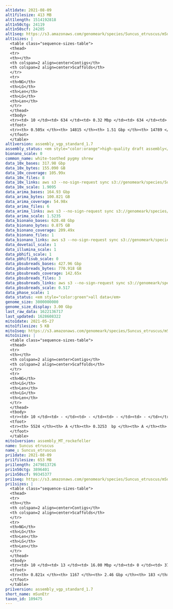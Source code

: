 ```yaml
---
alt1date: 2021-08-09
alt1filesize: 413 MB
alt1length: 1514192818
alt1n50ctg: 24119
alt1n50scf: 24205
alt1seq: https://s3.amazonaws.com/genomeark/species/Suncus_etruscus/mSunEtr1/assembly_vgp_standard_1.7/mSunEtr1.alt.asm.20210809.fasta.gz
alt1sizes: |
  <table class="sequence-sizes-table">
  <thead>
  <tr>
  <th></th>
  <th colspan=2 align=center>Contigs</th>
  <th colspan=2 align=center>Scaffolds</th>
  </tr>
  <tr>
  <th>NG</th>
  <th>LG</th>
  <th>Len</th>
  <th>LG</th>
  <th>Len</th>
  </tr>
  </thead>
  <tbody>
  <tr><td> 10 </td><td> 634 </td><td> 0.32 Mbp </td><td> 634 </td><td> 0.32 Mbp </td></tr>  <tr><td> 20 </td><td> 1922 </td><td> 0.18 Mbp </td><td> 1921 </td><td> 0.18 Mbp </td></tr>  <tr><td> 30 </td><td> 4046 </td><td> 0.11 Mbp </td><td> 4041 </td><td> 0.11 Mbp </td></tr>  <tr><td> 40 </td><td> 7489 </td><td> 67.92 Kbp </td><td> 7477 </td><td> 68.08 Kbp </td></tr>  <tr style="background-color:#cccccc;"><td> 50 </td><td> 14048 </td><td> 24.12 Kbp </td><td> 14024 </td><td> 24.21 Kbp </td></tr>  <tr><td> 60 </td><td> - </td><td> - </td><td> - </td><td> - </td></tr>  <tr><td> 70 </td><td> - </td><td> - </td><td> - </td><td> - </td></tr>  <tr><td> 80 </td><td> - </td><td> - </td><td> - </td><td> - </td></tr>  <tr><td> 90 </td><td> - </td><td> - </td><td> - </td><td> - </td></tr>  <tr><td> 100 </td><td> - </td><td> - </td><td> - </td><td> - </td></tr>  </tbody>
  <tfoot>
  <tr><th> 0.505x </th><th> 14815 </th><th> 1.51 Gbp </th><th> 14789 </th><th> 1.51 Gbp </th></tr>
  </tfoot>
  </table>
alt1version: assembly_vgp_standard_1.7
assembly_status: <em style="color:orange">high-quality draft assembly</em>
bionano_scale: 0
common_name: white-toothed pygmy shrew
data_10x_bases: 317.98 Gbp
data_10x_bytes: 155.090 GB
data_10x_coverage: 105.99x
data_10x_files: 8
data_10x_links: aws s3 --no-sign-request sync s3://genomeark/species/Suncus_etruscus/mSunEtr1/genomic_data/10x/ .<br>
data_10x_scale: 1.9095
data_arima_bases: 164.93 Gbp
data_arima_bytes: 100.821 GB
data_arima_coverage: 54.98x
data_arima_files: 6
data_arima_links: aws s3 --no-sign-request sync s3://genomeark/species/Suncus_etruscus/mSunEtr1/genomic_data/arima/ .<br>
data_arima_scale: 1.5235
data_bionano_bases: 628.48 Gbp
data_bionano_bytes: 0.875 GB
data_bionano_coverage: 209.49x
data_bionano_files: 1
data_bionano_links: aws s3 --no-sign-request sync s3://genomeark/species/Suncus_etruscus/mSunEtr1/genomic_data/bionano/ .<br>
data_dovetail_scale: 1
data_illumina_scale: 1
data_pbhifi_scale: 1
data_pbhifisub_scale: 0
data_pbsubreads_bases: 427.96 Gbp
data_pbsubreads_bytes: 770.918 GB
data_pbsubreads_coverage: 142.65x
data_pbsubreads_files: 3
data_pbsubreads_links: aws s3 --no-sign-request sync s3://genomeark/species/Suncus_etruscus/mSunEtr1/genomic_data/pacbio/ . --exclude "*ccs*bam*"<br>
data_pbsubreads_scale: 0.517
data_phase_scale: 1
data_status: <em style="color:green">all data</em>
genome_size: 3000000000
genome_size_display: 3.00 Gbp
last_raw_data: 1622136717
last_updated: 1628608322
mito1date: 2021-05-27
mito1filesize: 5 KB
mito1seq: https://s3.amazonaws.com/genomeark/species/Suncus_etruscus/mSunEtr1/assembly_MT_rockefeller/mSunEtr1.MT.20210527.fasta.gz
mito1sizes: |
  <table class="sequence-sizes-table">
  <thead>
  <tr>
  <th></th>
  <th colspan=2 align=center>Contigs</th>
  <th colspan=2 align=center>Scaffolds</th>
  </tr>
  <tr>
  <th>NG</th>
  <th>LG</th>
  <th>Len</th>
  <th>LG</th>
  <th>Len</th>
  </tr>
  </thead>
  <tbody>
  <tr><td> 10 </td><td> - </td><td> - </td><td> - </td><td> - </td></tr>  <tr><td> 20 </td><td> - </td><td> - </td><td> - </td><td> - </td></tr>  <tr><td> 30 </td><td> - </td><td> - </td><td> - </td><td> - </td></tr>  <tr><td> 40 </td><td> - </td><td> - </td><td> - </td><td> - </td></tr>  <tr style="background-color:#cccccc;"><td> 50 </td><td> - </td><td style="background-color:#ff8888;"> - </td><td> - </td><td style="background-color:#ff8888;"> - </td></tr>  <tr><td> 60 </td><td> - </td><td> - </td><td> - </td><td> - </td></tr>  <tr><td> 70 </td><td> - </td><td> - </td><td> - </td><td> - </td></tr>  <tr><td> 80 </td><td> - </td><td> - </td><td> - </td><td> - </td></tr>  <tr><td> 90 </td><td> - </td><td> - </td><td> - </td><td> - </td></tr>  <tr><td> 100 </td><td> - </td><td> - </td><td> - </td><td> - </td></tr>  </tbody>
  <tfoot>
  <tr><th> 5524 </th><th> A </th><th> 0.3253  bp </th><th> A </th><th> 0.3253  bp </th></tr>
  </tfoot>
  </table>
mito1version: assembly_MT_rockefeller
name: Suncus etruscus
name_: Suncus_etruscus
pri1date: 2021-08-09
pri1filesize: 653 MB
pri1length: 2479813726
pri1n50ctg: 3896401
pri1n50scf: 99345377
pri1seq: https://s3.amazonaws.com/genomeark/species/Suncus_etruscus/mSunEtr1/assembly_vgp_standard_1.7/mSunEtr1.pri.asm.20210809.fasta.gz
pri1sizes: |
  <table class="sequence-sizes-table">
  <thead>
  <tr>
  <th></th>
  <th colspan=2 align=center>Contigs</th>
  <th colspan=2 align=center>Scaffolds</th>
  </tr>
  <tr>
  <th>NG</th>
  <th>LG</th>
  <th>Len</th>
  <th>LG</th>
  <th>Len</th>
  </tr>
  </thead>
  <tbody>
  <tr><td> 10 </td><td> 13 </td><td> 16.00 Mbp </td><td> 0 </td><td> 379.63 Mbp </td></tr>  <tr><td> 20 </td><td> 38 </td><td> 9.94 Mbp </td><td> 2 </td><td> 168.38 Mbp </td></tr>  <tr><td> 30 </td><td> 76 </td><td> 6.73 Mbp </td><td> 4 </td><td> 133.28 Mbp </td></tr>  <tr><td> 40 </td><td> 126 </td><td> 5.28 Mbp </td><td> 6 </td><td> 124.77 Mbp </td></tr>  <tr style="background-color:#cccccc;"><td> 50 </td><td> 192 </td><td style="background-color:#88ff88;"> 3.90 Mbp </td><td> 9 </td><td style="background-color:#88ff88;"> 99.35 Mbp </td></tr>  <tr><td> 60 </td><td> 283 </td><td> 2.79 Mbp </td><td> 12 </td><td> 87.59 Mbp </td></tr>  <tr><td> 70 </td><td> 418 </td><td> 1.80 Mbp </td><td> 16 </td><td> 62.32 Mbp </td></tr>  <tr><td> 80 </td><td> 701 </td><td> 0.49 Mbp </td><td> 25 </td><td> 10.70 Mbp </td></tr>  <tr><td> 90 </td><td> - </td><td> - </td><td> - </td><td> - </td></tr>  <tr><td> 100 </td><td> - </td><td> - </td><td> - </td><td> - </td></tr>  </tbody>
  <tfoot>
  <tr><th> 0.821x </th><th> 1167 </th><th> 2.46 Gbp </th><th> 183 </th><th> 2.48 Gbp </th></tr>
  </tfoot>
  </table>
pri1version: assembly_vgp_standard_1.7
short_name: mSunEtr
taxon_id: 109475
---
```

